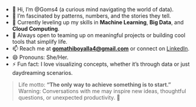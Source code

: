 - 👋 Hi, I’m @Goms4 (a curious mind navigating the world of data).  
- 👀 I’m fascinated by patterns, numbers, and the stories they tell.  
- 🌱 Currently leveling up my skills in **Machine Learning**, **Big Data**, and **Cloud Computing**.  
- 💞️ Always open to teaming up on meaningful projects or building cool tools that simplify life.  
- 📫 Reach me at **gomathiboyalla4@gmail.com** or connect on [LinkedIn](https://www.linkedin.com/in/boyalla-gomathi-077212279/).  
- 😄 Pronouns: She/Her.  
- ⚡ Fun fact: I love visualizing concepts, whether it’s through data or just daydreaming scenarios.  

> Life motto: **“The only way to achieve something is to start.”**  
> Warning: Conversations with me may inspire new ideas, thoughtful questions, or unexpected productivity. 🚀

